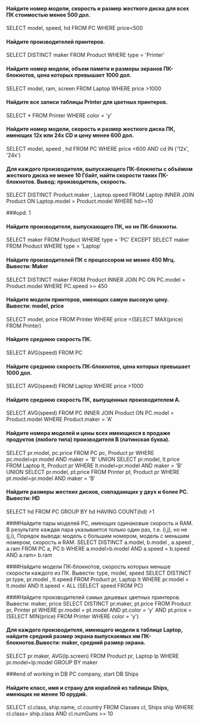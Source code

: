 #### Найдите номер модели, скорость и размер жесткого диска для всех ПК стоимостью менее 500 дол.
SELECT model, speed, hd FROM PC WHERE price<500

#### Найдите производителей принтеров.
SELECT DISTINCT maker FROM Product WHERE type = 'Printer'

#### Найдите номер модели, объем памяти и размеры экранов ПК-блокнотов, цена которых превышает 1000 дол.
SELECT model, ram, screen FROM Laptop WHERE price >1000

#### Найдите все записи таблицы Printer для цветных принтеров.
SELECT * FROM Printer WHERE color = 'y'

#### Найдите номер модели, скорость и размер жесткого диска ПК, имеющих 12x или 24x CD и цену менее 600 дол.
SELECT model, speed , hd FROM PC WHERE price <600 AND cd IN ('12x', '24x')

#### Для каждого производителя, выпускающего ПК-блокноты c объёмом жесткого диска не менее 10 Гбайт, найти скорости таких ПК-блокнотов. Вывод: производитель, скорость.
SELECT DISTINCT Product.maker , Laptop.speed
FROM Laptop
INNER JOIN Product
ON Laptop.model = Product.model
WHERE hd>=10

###upd. 1
#### Найдите производителя, выпускающего ПК, но не ПК-блокноты.
SELECT maker FROM Product WHERE type = 'PC'
EXCEPT
SELECT maker FROM Product WHERE type = 'Laptop'

#### Найдите производителей ПК с процессором не менее 450 Мгц. Вывести: Maker
SELECT DISTINCT maker FROM Product
INNER JOIN PC ON PC.model = Product.model
WHERE PC.speed >= 450

#### Найдите модели принтеров, имеющих самую высокую цену. Вывести: model, price
SELECT model, price FROM Printer WHERE price =(SELECT MAX(price) FROM Printer)

#### Найдите среднюю скорость ПК.
SELECT AVG(speed) FROM PC

#### Найдите среднюю скорость ПК-блокнотов, цена которых превышает 1000 дол.
SELECT AVG(speed) FROM Laptop WHERE price >1000

#### Найдите среднюю скорость ПК, выпущенных производителем A.
SELECT AVG(speed) FROM PC
INNER JOIN Product ON PC.model = Product.model
WHERE Product.maker = 'A'

#### Найдите номера моделей и цены всех имеющихся в продаже продуктов (любого типа) производителя B (латинская буква).
SELECT pr.model, pc.price FROM PC pc, Product pr
WHERE pc.model=pr.model AND maker = 'B'
UNION
SELECT pr.model, lt.price FROM Laptop lt, Product pr
WHERE lt.model=pr.model AND maker = 'B'
UNION
SELECT pr.model, pt.price FROM Printer pt, Product pr
WHERE pt.model=pr.model AND maker = 'B'

#### Найдите размеры жестких дисков, совпадающих у двух и более PC. Вывести: HD
SELECT hd FROM PC
GROUP BY hd
HAVING COUNT(hd) >1

####Найдите пары моделей PC, имеющих одинаковые скорость и RAM. В результате каждая пара указывается только один раз, т.е. (i,j), но не (j,i), Порядок вывода: модель с большим номером, модель с меньшим номером, скорость и RAM.
SELECT DISTINCT a.model, b.model , a.speed , a.ram FROM PC a, PC b
WHERE a.model>b.model AND a.speed = b.speed AND a.ram= b.ram

####Найдите модели ПК-блокнотов, скорость которых меньше скорости каждого из ПК. Вывести: type, model, speed
SELECT DISTINCT pr.type, pr.model , lt.speed FROM Product pr, Laptop lt
WHERE pr.model = lt.model AND lt.speed < ALL (SELECT speed FROM PC)

####Найдите производителей самых дешевых цветных принтеров. Вывести: maker, price
SELECT DISTINCT pr.maker, pt.price FROM Product pr, Printer pt
WHERE pr.model = pt.model AND pt.color = 'y' AND pt.price = (SELECT MIN(price) FROM Printer WHERE color = 'y')

#### Для каждого производителя, имеющего модели в таблице Laptop, найдите средний размер экрана выпускаемых им ПК-блокнотов.Вывести: maker, средний размер экрана.
SELECT pr.maker, AVG(lp.screen) FROM Product pr, Laptop lp
WHERE pr.model=lp.model
GROUP BY maker

###end of working in DB PC company, start DB Ships

#### Найдите класс, имя и страну для кораблей из таблицы Ships, имеющих не менее 10 орудий.
SELECT cl.class, ship.name, cl.country FROM Classes cl, Ships ship
WHERE cl.class= ship.class AND cl.numGuns >= 10
